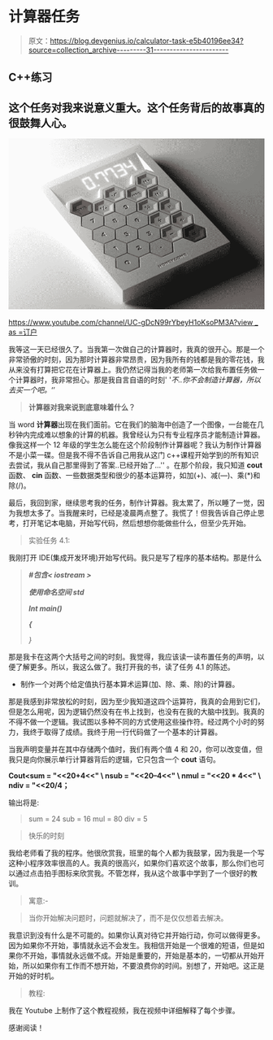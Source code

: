 # 计算器任务

> 原文：<https://blog.devgenius.io/calculator-task-e5b40196ee34?source=collection_archive---------31----------------------->

## C++练习

## 这个任务对我来说意义重大。这个任务背后的故事真的很鼓舞人心。

![](img/b0b3b2dd9b4f0824aa3726c95af4d911.png)

[https://www.youtube.com/channel/UC-gDcN99rYbeyH1oKsoPM3A?view _ as =订户](https://www.youtube.com/channel/UC-gDcN99rYbeyH1oKsoPM3A?view_as=subscriber)

我等这一天已经很久了。当我第一次做自己的计算器时，我真的很开心。那是一个非常骄傲的时刻，因为那时计算器非常昂贵，因为我所有的钱都是我的零花钱，我从来没有打算把它花在计算器上。我仍然记得当我的老师第一次给我布置任务做一个计算器时，我非常担心。那是我自言自语的时刻' '*不..你不会制造计算器，所以去买一个吧。*‘’

> **计算器对我来说到底意味着什么？**

当 word **计算器**出现在我们面前。它在我们的脑海中创造了一个图像，一台能在几秒钟内完成难以想象的计算的机器。我曾经认为只有专业程序员才能制造计算器。像我这样一个 12 年级的学生怎么能在这个阶段制作计算器呢？我认为制作计算器不是小菜一碟。但是我不得不告诉自己用我从这门 c++课程开始学到的所有知识去尝试，我从自己那里得到了答案..已经开始了…'' 。在那个阶段，我只知道 **cout** 函数、 **cin** 函数、一些数据类型和很少的基本运算符，如加(+)、减(—)、乘(*)和除(/)。

最后，我回到家，继续思考我的任务，制作计算器。我太累了，所以睡了一觉，因为我想太多了。当我醒来时，已经是凌晨两点整了。我慌了！但我告诉自己停止思考，打开笔记本电脑，开始写代码，然后想想你能做些什么，但至少先开始。

> 实验任务 4.1:

我刚打开 IDE(集成开发环境)开始写代码。我只是写了程序的基本结构。那是什么

> ***#包含< iostream >***
> 
> ***使用命名空间 std***
> 
> ***Int main()***
> 
> ***{***
> 
> *}*

那是我卡在这两个大括号之间的时刻。我觉得，我应该读一读布置任务的声明，以便了解更多。所以，我这么做了。我打开我的书，读了任务 4.1 的陈述。

*   制作一个对两个给定值执行基本算术运算(加、除、乘、除)的计算器。

那是我感到非常放松的时刻，因为至少我知道这四个运算符，我真的会用到它们，但是怎么用呢，因为逻辑仍然没有在书上找到，也没有在我的大脑中找到。我真的不得不做一个逻辑。我试图以多种不同的方式使用这些操作符。经过两个小时的努力，我终于取得了成绩。我终于用一行代码做了一个基本的计算器。

当我声明变量并在其中存储两个值时，我们有两个值 4 和 20，你可以改变值，但我只是向你展示单行计算器背后的逻辑，它只包含一个 **cout** 语句。

**Cout<sum = "<<20+4<<" \ nsub = "<<20–4<<" \ nmul = "<<20 * 4<<" \ ndiv = "<<20/4；**

输出将是:

> sum = 24
> sub = 16
> mul = 80
> div = 5

> 快乐的时刻

我给老师看了我的程序。他很欣赏我，班里的每个人都为我鼓掌，因为我是一个写这种小程序效率很高的人。我真的很高兴，如果你们喜欢这个故事，那么你们也可以通过点击拍手图标来欣赏我。不管怎样，我从这个故事中学到了一个很好的教训。

> 寓意:-

> 当你开始解决问题时，问题就解决了，而不是仅仅想着去解决。

我意识到没有什么是不可能的。如果你认真对待它并开始行动，你可以做得更多。因为如果你不开始，事情就永远不会发生。我相信开始是一个很难的短语，但是如果你不开始，事情就永远做不成。开始是重要的，开始是基本的，一切都从开始开始，所以如果你有工作而不想开始，不要浪费你的时间。别想了，开始吧。这正是开始的好时机。

> 教程:

我在 Youtube 上制作了这个教程视频，我在视频中详细解释了每个步骤。

感谢阅读！